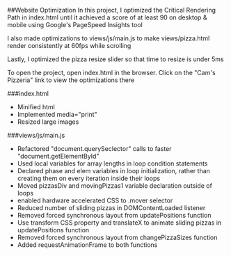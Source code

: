##Website Optimization
In this project, I optimized the Critical Rendering Path in index.html until it achieved a score of at least 90 on desktop & mobile using Google's PageSpeed Insights tool [](https://developers.google.com/speed/pagespeed/insights/)

I also made optimizations to views/js/main.js to make views/pizza.html render consistently at 60fps while scrolling

Lastly, I optimized the pizza resize slider so that time to resize is under 5ms

To open the project, open index.html in the browser. Click on the "Cam's Pizzeria" link to view the optimizations there

###index.html
<ul>
  <li>Minified html</li>
  <li>Implemented media="print"</li>
  <li>Resized large images</li>
</ul>

###views/js/main.js
<ul>
  <li>Refactored "document.querySeclector" calls to faster "document.getElementById"</li>
  <li>Used local variables for array lengths in loop condition statements</li>
  <li>Declared phase and elem variables in loop initialization, rather than creating them on every iteration inside their loops</li>
  <li>Moved pizzasDiv and movingPizzas1 variable declaration outside of loops</li>
  <li>enabled hardware accelerated CSS to .mover selector</li>
  <li>Reduced number of sliding pizzas in DOMContentLoaded listener</li>
  <li>Removed forced synchronous layout from updatePositions function</li>
  <li>Use transform CSS property and translateX to animate sliding pizzas in updatePositions function</li>
  <li>Removed forced synchronous layout from changePizzaSizes function</li>
  <li>Added requestAnimationFrame to both functions</li>
</ul>
